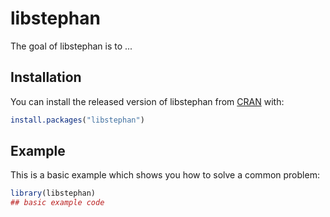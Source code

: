
# libstephan

<!-- badges: start -->
<!-- badges: end -->

The goal of libstephan is to ...

## Installation

You can install the released version of libstephan from [CRAN](https://CRAN.R-project.org) with:

``` r
install.packages("libstephan")
```

## Example

This is a basic example which shows you how to solve a common problem:

``` r
library(libstephan)
## basic example code
```

